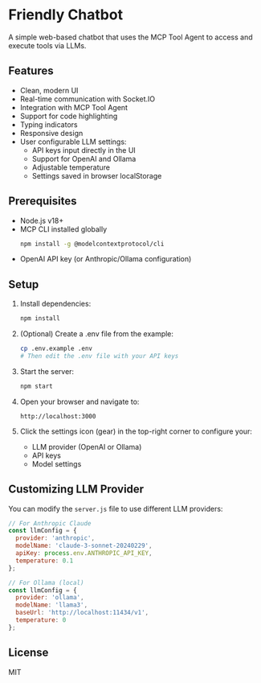 # Friendly Chatbot

A simple web-based chatbot that uses the MCP Tool Agent to access and execute tools via LLMs.

## Features

- Clean, modern UI
- Real-time communication with Socket.IO
- Integration with MCP Tool Agent
- Support for code highlighting
- Typing indicators
- Responsive design
- User configurable LLM settings:
  - API keys input directly in the UI
  - Support for OpenAI and Ollama
  - Adjustable temperature
  - Settings saved in browser localStorage

## Prerequisites

- Node.js v18+
- MCP CLI installed globally
  ```bash
  npm install -g @modelcontextprotocol/cli
  ```
- OpenAI API key (or Anthropic/Ollama configuration)

## Setup

1. Install dependencies:
   ```bash
   npm install
   ```

2. (Optional) Create a .env file from the example:
   ```bash
   cp .env.example .env
   # Then edit the .env file with your API keys
   ```

3. Start the server:
   ```bash
   npm start
   ```

4. Open your browser and navigate to:
   ```
   http://localhost:3000
   ```

5. Click the settings icon (gear) in the top-right corner to configure your:
   - LLM provider (OpenAI or Ollama)
   - API keys
   - Model settings

## Customizing LLM Provider

You can modify the `server.js` file to use different LLM providers:

```javascript
// For Anthropic Claude
const llmConfig = {
  provider: 'anthropic',
  modelName: 'claude-3-sonnet-20240229',
  apiKey: process.env.ANTHROPIC_API_KEY,
  temperature: 0.1
};

// For Ollama (local)
const llmConfig = {
  provider: 'ollama',
  modelName: 'llama3',
  baseUrl: 'http://localhost:11434/v1',
  temperature: 0
};
```

## License

MIT
